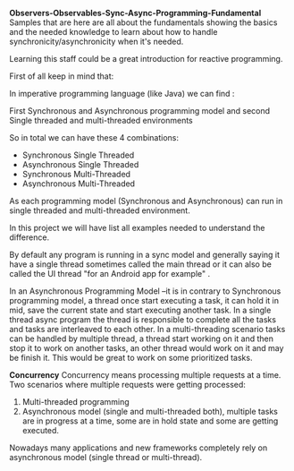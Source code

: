 
 **Observers-Observables-Sync-Async-Programming-Fundamental**  
Samples that are here are all about the fundamentals showing the basics and the needed knowledge to learn about how to handle synchronicity/asynchronicity when it's needed.  
  
Learning this staff could be a great introduction for reactive programming.   
  
  
First of all keep in mind that:  
  
In imperative programming language (like Java) we can find :  
  
First Synchronous and Asynchronous programming model and second Single threaded and multi-threaded environments  
  
So in total we can have these 4 combinations:  
- Synchronous Single Threaded  
- Asynchronous Single Threaded  
- Synchronous Multi-Threaded  
- Asynchronous Multi-Threaded  

 As each programming model (Synchronous and Asynchronous) can run in single threaded and multi-threaded environment.
 
In this project we will have list all examples needed to understand the difference.

By default any program is running in a sync model and generally saying it have a single thread sometimes called the main thread or it can also be called the UI thread "for an Android app for example" .

In an Asynchronous Programming Model –it is in contrary to Synchronous programming model,  a thread once  start executing a task, it can hold it in mid, save the current state and start executing another task. 
In a single thread async program the thread is responsible to complete all the tasks and tasks are interleaved to each other.
In a multi-threading scenario tasks can be  handled by multiple thread, a thread start working on it and then stop it to work on another tasks, an other thread would work on it and may be finish it. This would be great to work on some prioritized tasks.
 
 **Concurrency**
Concurrency means processing multiple requests at a time.
Two scenarios where multiple requests were getting processed:

 1. Multi-threaded programming
 2. Asynchronous model (single and multi-threaded both), multiple tasks are in progress at a time, some are in hold state and some are getting executed.

Nowadays many applications and new frameworks completely rely on asynchronous model (single thread or multi-thread).
